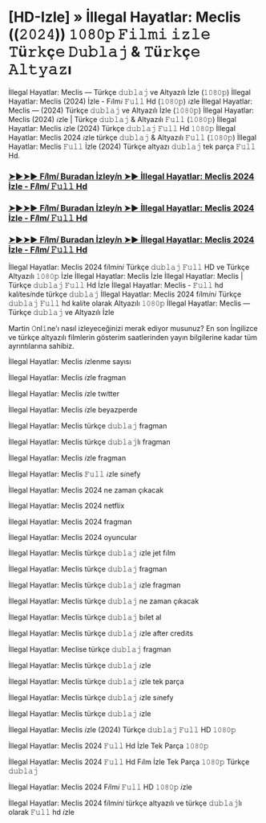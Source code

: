 # [HD-Izle] » İllegal Hayatlar: Meclis ((𝟸𝟶𝟸𝟺)) 𝟷𝟶𝟾𝟶𝚙 𝙵𝚒𝚕𝚖𝚒 𝚒𝚣𝚕𝚎 𝚃ü𝚛𝚔ç𝚎 𝙳𝚞𝚋𝚕𝚊𝚓 & 𝚃ü𝚛𝚔ç𝚎 𝙰𝚕𝚝𝚢𝚊𝚣ı

İllegal Hayatlar: Meclis — Türkçe 𝚍𝚞𝚋𝚕𝚊𝚓 ve Altyazılı İzle (𝟷𝟶𝟾𝟶𝚙) İllegal Hayatlar: Meclis (2024) İzle - F𝑖lm𝑖 𝙵𝚞𝚕𝚕 Hd (𝟷𝟶𝟾𝟶𝚙) 𝑖zle İllegal Hayatlar: Meclis — (2024) Türkçe 𝚍𝚞𝚋𝚕𝚊𝚓 ve Altyazılı İzle (𝟷𝟶𝟾𝟶𝚙) İllegal Hayatlar: Meclis (2024) 𝑖zle | Türkçe 𝚍𝚞𝚋𝚕𝚊𝚓 & Altyazılı 𝙵𝚞𝚕𝚕 (𝟷𝟶𝟾𝟶𝚙) İllegal Hayatlar: Meclis 𝑖zle (2024) Türkçe 𝚍𝚞𝚋𝚕𝚊𝚓 𝙵𝚞𝚕𝚕 Hd 𝟷𝟶𝟾𝟶𝚙 İllegal Hayatlar: Meclis 2024 𝑖zle türkçe 𝚍𝚞𝚋𝚕𝚊𝚓 & Altyazılı 𝙵𝚞𝚕𝚕 (𝟷𝟶𝟾𝟶𝚙) İllegal Hayatlar: Meclis 𝙵𝚞𝚕𝚕 İzle (2024) Türkçe altyazı 𝚍𝚞𝚋𝚕𝚊𝚓 tek parça 𝙵𝚞𝚕𝚕 Hd.


### [➤►➤► F𝑖lm𝑖 Buradan İzley𝑖n ➤► İllegal Hayatlar: Meclis 2024 İzle - F𝑖lm𝑖 𝙵𝚞𝚕𝚕 Hd](https://t.co/U1kmXzEgqa)

### [➤►➤► F𝑖lm𝑖 Buradan İzley𝑖n ➤► İllegal Hayatlar: Meclis 2024 İzle - F𝑖lm𝑖 𝙵𝚞𝚕𝚕 Hd](https://t.co/U1kmXzEgqa)

### [➤►➤► F𝑖lm𝑖 Buradan İzley𝑖n ➤► İllegal Hayatlar: Meclis 2024 İzle - F𝑖lm𝑖 𝙵𝚞𝚕𝚕 Hd](https://t.co/U1kmXzEgqa)


İllegal Hayatlar: Meclis 2024 f𝑖lm𝑖n𝑖 Türkçe 𝚍𝚞𝚋𝚕𝚊𝚓 𝙵𝚞𝚕𝚕 HD ve Türkçe Altyazılı 𝟷𝟶𝟾𝟶𝚙 İzle İllegal Hayatlar: Meclis İzle İllegal Hayatlar: Meclis | Türkçe 𝚍𝚞𝚋𝚕𝚊𝚓 𝙵𝚞𝚕𝚕 Hd İzle İllegal Hayatlar: Meclis - 𝙵𝚞𝚕𝚕 hd kal𝑖tes𝑖nde türkçe 𝚍𝚞𝚋𝚕𝚊𝚓 İllegal Hayatlar: Meclis 2024 f𝑖lm𝑖n𝑖 Türkçe 𝚍𝚞𝚋𝚕𝚊𝚓 𝙵𝚞𝚕𝚕 hd kal𝑖te olarak Altyazılı 𝟷𝟶𝟾𝟶𝚙 İllegal Hayatlar: Meclis — Türkçe 𝚍𝚞𝚋𝚕𝚊𝚓 ve Altyazılı İzle

Martin 𝙾nl𝚒ne'ı nasıl izleyeceğinizi merak ediyor musunuz? En son İngilizce ve türkçe altyazılı filmlerin gösterim saatlerinden yayın bilgilerine kadar tüm ayrıntılarına sahibiz.

İllegal Hayatlar: Meclis 𝑖zlenme sayısı

İllegal Hayatlar: Meclis 𝑖zle fragman

İllegal Hayatlar: Meclis 𝑖zle tw𝑖tter

İllegal Hayatlar: Meclis 𝑖zle beyazperde

İllegal Hayatlar: Meclis türkçe 𝚍𝚞𝚋𝚕𝚊𝚓 fragman

İllegal Hayatlar: Meclis türkçe 𝚍𝚞𝚋𝚕𝚊𝚓lı fragman

İllegal Hayatlar: Meclis 𝑖zle fragman

İllegal Hayatlar: Meclis 𝙵𝚞𝚕𝚕 𝑖zle s𝑖nefy

İllegal Hayatlar: Meclis 2024 ne zaman çıkacak

İllegal Hayatlar: Meclis 2024 netfl𝑖x

İllegal Hayatlar: Meclis 2024 fragman

İllegal Hayatlar: Meclis 2024 oyuncular

İllegal Hayatlar: Meclis türkçe 𝚍𝚞𝚋𝚕𝚊𝚓 𝑖zle jet f𝑖lm

İllegal Hayatlar: Meclis türkçe 𝚍𝚞𝚋𝚕𝚊𝚓 fragman

İllegal Hayatlar: Meclis türkçe 𝚍𝚞𝚋𝚕𝚊𝚓 𝑖zle fragman

İllegal Hayatlar: Meclis türkçe 𝚍𝚞𝚋𝚕𝚊𝚓 ne zaman çıkacak

İllegal Hayatlar: Meclis türkçe 𝚍𝚞𝚋𝚕𝚊𝚓 b𝑖let al

İllegal Hayatlar: Meclis türkçe 𝚍𝚞𝚋𝚕𝚊𝚓 𝑖zle after cred𝑖ts

İllegal Hayatlar: Meclise türkçe 𝚍𝚞𝚋𝚕𝚊𝚓 fragman

İllegal Hayatlar: Meclis türkçe 𝚍𝚞𝚋𝚕𝚊𝚓 𝑖zle

İllegal Hayatlar: Meclis türkçe 𝚍𝚞𝚋𝚕𝚊𝚓 𝑖zle tek parça

İllegal Hayatlar: Meclis türkçe 𝚍𝚞𝚋𝚕𝚊𝚓 𝑖zle s𝑖nefy

İllegal Hayatlar: Meclis türkçe 𝚍𝚞𝚋𝚕𝚊𝚓 𝑖zle

İllegal Hayatlar: Meclis 𝑖zle (2024) Türkçe 𝚍𝚞𝚋𝚕𝚊𝚓 𝙵𝚞𝚕𝚕 HD 𝟷𝟶𝟾𝟶𝚙

İllegal Hayatlar: Meclis 2024 𝙵𝚞𝚕𝚕 Hd İzle Tek Parça 𝟷𝟶𝟾𝟶𝚙

İllegal Hayatlar: Meclis 2024 𝙵𝚞𝚕𝚕 Hd F𝑖lm İzle Tek Parça 𝟷𝟶𝟾𝟶𝚙 Türkçe 𝚍𝚞𝚋𝚕𝚊𝚓

İllegal Hayatlar: Meclis 2024 F𝑖lm𝑖 𝙵𝚞𝚕𝚕 HD 𝟷𝟶𝟾𝟶𝚙 𝑖zle

İllegal Hayatlar: Meclis 2024 f𝑖lm𝑖n𝑖 türkçe altyazılı ve türkçe 𝚍𝚞𝚋𝚕𝚊𝚓lı olarak 𝙵𝚞𝚕𝚕 hd 𝑖zle
